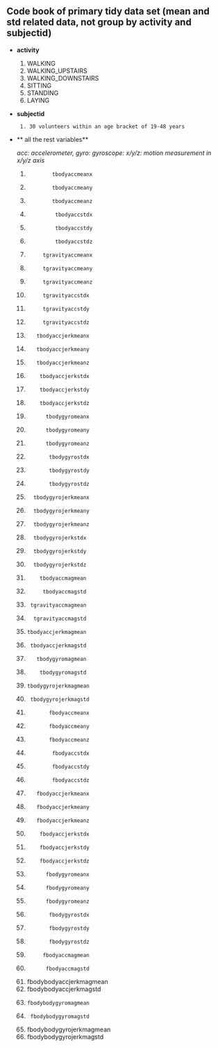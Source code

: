 ## Code book of primary tidy data set (mean and std related data, not group by activity and subjectid)

* **activity**

	1. WALKING
	2. WALKING_UPSTAIRS
	3. WALKING_DOWNSTAIRS
	4. SITTING
	5. STANDING
	6. LAYING

*  **subjectid** 

    	1. 30 volunteers within an age bracket of 19-48 years

*  ** all the rest variables** 

	*acc: accelerometer, gyro: gyroscope: x/y/z: motion measurement in x/y/z axis*
	1.             tbodyaccmeanx
	2.             tbodyaccmeany
	3.             tbodyaccmeanz
	4.              tbodyaccstdx
	5.              tbodyaccstdy
	6.              tbodyaccstdz 
	7.          tgravityaccmeanx
	8.          tgravityaccmeany
	9.          tgravityaccmeanz
	10.          tgravityaccstdx
	11.          tgravityaccstdy
	12.          tgravityaccstdz
	13.        tbodyaccjerkmeanx
	14.        tbodyaccjerkmeany
	15.        tbodyaccjerkmeanz
	16.         tbodyaccjerkstdx
	17.         tbodyaccjerkstdy
	18.         tbodyaccjerkstdz
	19.           tbodygyromeanx
	20.           tbodygyromeany
	21.           tbodygyromeanz
	22.            tbodygyrostdx
	23.            tbodygyrostdy
	24.            tbodygyrostdz
	25.       tbodygyrojerkmeanx
	26.       tbodygyrojerkmeany
	27.       tbodygyrojerkmeanz
	28.       tbodygyrojerkstdx
	29.       tbodygyrojerkstdy
	30.       tbodygyrojerkstdz
	31.         tbodyaccmagmean
	32.          tbodyaccmagstd
	33.      tgravityaccmagmean
	34.       tgravityaccmagstd
	35.     tbodyaccjerkmagmean
	36.      tbodyaccjerkmagstd
	37.        tbodygyromagmean
	38.         tbodygyromagstd
	39.     tbodygyrojerkmagmean
	40.      tbodygyrojerkmagstd
	41.            fbodyaccmeanx
	42.            fbodyaccmeany
	43.            fbodyaccmeanz
	44.             fbodyaccstdx
	45.             fbodyaccstdy
	46.             fbodyaccstdz
	47.        fbodyaccjerkmeanx
	48.        fbodyaccjerkmeany
	49.        fbodyaccjerkmeanz
	50.         fbodyaccjerkstdx
	51.         fbodyaccjerkstdy
	52.         fbodyaccjerkstdz
	53.           fbodygyromeanx
	54.           fbodygyromeany
	55.           fbodygyromeanz
	56.            fbodygyrostdx
	57.            fbodygyrostdy
	58.            fbodygyrostdz
	59.          fbodyaccmagmean
	60.           fbodyaccmagstd
	61.  fbodybodyaccjerkmagmean
	62.   fbodybodyaccjerkmagstd
	63.     fbodybodygyromagmean
	64.      fbodybodygyromagstd
	65. fbodybodygyrojerkmagmean
	66.  fbodybodygyrojerkmagstd